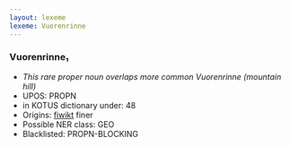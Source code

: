 ```yaml
---
layout: lexeme
lexeme: Vuorenrinne
---
```


###  Vuorenrinne₁

* _This rare proper noun overlaps more common *Vuorenrinne* (mountain hill)_
* UPOS:  PROPN
* in KOTUS dictionary under:  48
* Origins: [fiwikt](https://fi.wiktionary.org/wiki/Vuorenrinne) finer 
* Possible NER class:  GEO
* Blacklisted:  PROPN-BLOCKING

